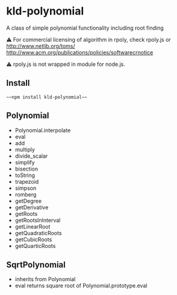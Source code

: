 kld-polynomial
==============

A class of simple polynomial functionality including root finding

:warning: For commercial licensing of algorithm in rpoly, check rpoly.js or
http://www.netlib.org/toms/
http://www.acm.org/publications/policies/softwarecrnotice

:warning: rpoly.js is not wrapped in module for node.js.

Install
-------
    ~~npm install kld-polynomial~~

Polynomial
----------
- Polynomial.interpolate
- eval
- add
- multiply
- divide_scalar
- simplify
- bisection
- toString
- trapezoid
- simpson
- romberg
- getDegree
- getDerivative
- getRoots
- getRootsInInterval
- getLinearRoot
- getQuadraticRoots
- getCubicRoots
- getQuarticRoots

SqrtPolynomial
--------------
 - inherits from Polynomial
 - eval returns square root of Polynomial.prototype.eval
 